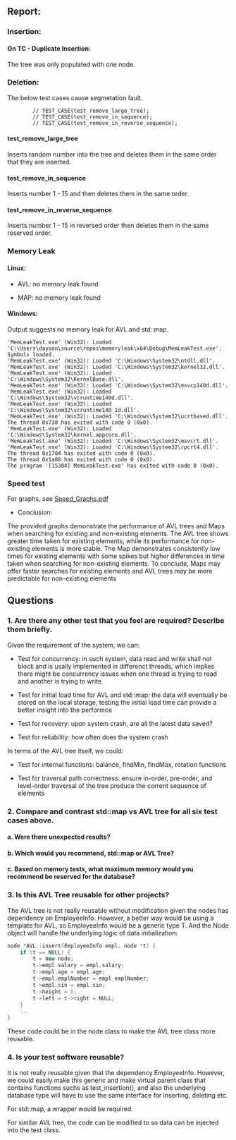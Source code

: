## Report:

### Insertion:

#### On TC - Duplicate Insertion: 

The tree was only populated with one node.

### Deletion:

The below test cases cause segmetation fault.

```
        // TEST_CASE(test_remove_large_tree);
        // TEST_CASE(test_remove_in_sequence);
        // TEST_CASE(test_remove_in_reverse_sequence);
```

#### test_remove_large_tree

Inserts random number into the tree and deletes them in the same order that they are inserted.

#### test_remove_in_sequence

Inserts number 1 - 15 and then deletes them in the same order.

#### test_remove_in_reverse_sequence

Inserts number 1 - 15 in reversed order then deletes them in the same reserved order.


### Memory Leak

#### Linux:

- AVL: no memory leak found

- MAP: no memory leak found

#### Windows:

Output suggests no memory leak for AVL and std::map.

```
'MemLeakTest.exe' (Win32): Loaded 'C:\Users\dayson\source\repos\memoryleak\x64\Debug\MemLeakTest.exe'. Symbols loaded.
'MemLeakTest.exe' (Win32): Loaded 'C:\Windows\System32\ntdll.dll'. 
'MemLeakTest.exe' (Win32): Loaded 'C:\Windows\System32\kernel32.dll'. 
'MemLeakTest.exe' (Win32): Loaded 'C:\Windows\System32\KernelBase.dll'. 
'MemLeakTest.exe' (Win32): Loaded 'C:\Windows\System32\msvcp140d.dll'. 
'MemLeakTest.exe' (Win32): Loaded 'C:\Windows\System32\vcruntime140d.dll'. 
'MemLeakTest.exe' (Win32): Loaded 'C:\Windows\System32\vcruntime140_1d.dll'. 
'MemLeakTest.exe' (Win32): Loaded 'C:\Windows\System32\ucrtbased.dll'. 
The thread 0x730 has exited with code 0 (0x0).
'MemLeakTest.exe' (Win32): Loaded 'C:\Windows\System32\kernel.appcore.dll'. 
'MemLeakTest.exe' (Win32): Loaded 'C:\Windows\System32\msvcrt.dll'. 
'MemLeakTest.exe' (Win32): Loaded 'C:\Windows\System32\rpcrt4.dll'. 
The thread 0x1704 has exited with code 0 (0x0).
The thread 0x1a08 has exited with code 0 (0x0).
The program '[15304] MemLeakTest.exe' has exited with code 0 (0x0).
```


### Speed test 

For graphs, see [Speed_Graphs.pdf](./Speed_Graphs.pdf)

- Conclusion: 

The provided graphs demonstrate the performance of AVL trees and Maps when searching for existing and non-existing elements. 
The AVL tree shows greater time taken for existing elements, while its performance for non-existing elements is more stable. 
The Map demonstrates consistently low times for existing elements with some spikes but higher differences in time taken when searching for non-existing elements.
To conclude, Maps may offer faster searches for existing elements and AVL trees may be more predictable for non-existing elements 







## Questions

### 1. Are there any other test that you feel are required? Describe them briefly.

Given the requirement of the system, we can:

- Test for concurrency: in such system, data read and write shall not block and is usally implemented in differenct threads, which implies there might be concurrency issues when one thread is trying to read and another is trying to write.

- Test for initial load time for AVL and std::map: the data will eventually be stored on the local storage, testing the initial load time can provide a better insight into the performce

- Test for recovery: upon system crash, are all the latest data saved?

- Test for reliability: how often does the system crash

In terms of the AVL tree itself, we could:

- Test for internal functions: balance, findMin, findMax, rotation functions

- Test for traversal path correctness: ensure in-order, pre-order, and level-order traversal of the tree produce the corrent sequence of elements



### 2. Compare and contrast std::map vs AVL tree for all six test cases above.

#### a. Were there unexpected results?

#### b. Which would you recommend, std::map or AVL Tree?  

#### c. Based on memory tests, what maximum memory would you recommend be reserved for the database?

### 3. Is this AVL Tree reusable for other projects?

The AVL tree is not really reusable without modification given the nodes has dependency on EmployeeInfo. However, a better way would be using a template for AVL, so EmployeeInfo would be a generic type T. And the Node object will handle the underlying logic of data initialization:

```cpp
node *AVL::insert(EmployeeInfo empl, node *t) {
    if (t == NULL) {
        t = new node;
        t->empl.salary = empl.salary;
        t->empl.age = empl.age;
        t->empl.emplNumber = empl.emplNumber;
        t->empl.sin = empl.sin;
        t->height = 0;
        t->left = t->right = NULL;
    }
    ... 
}
```

These code could be in the node class to make the AVL tree class more reusable.


### 4. Is your test software reusable?

It is not really reusable given that the dependency EmployeeInfo. However, we could easily make this generic and make virtual parent class that contains functions suchs as test_insertion(), and also the underlying database type will have to use the same interface for inserting, deleting etc.

For std::map, a wrapper would be required.

For similar AVL tree, the code can be modified to so data can be injected into the test class.


